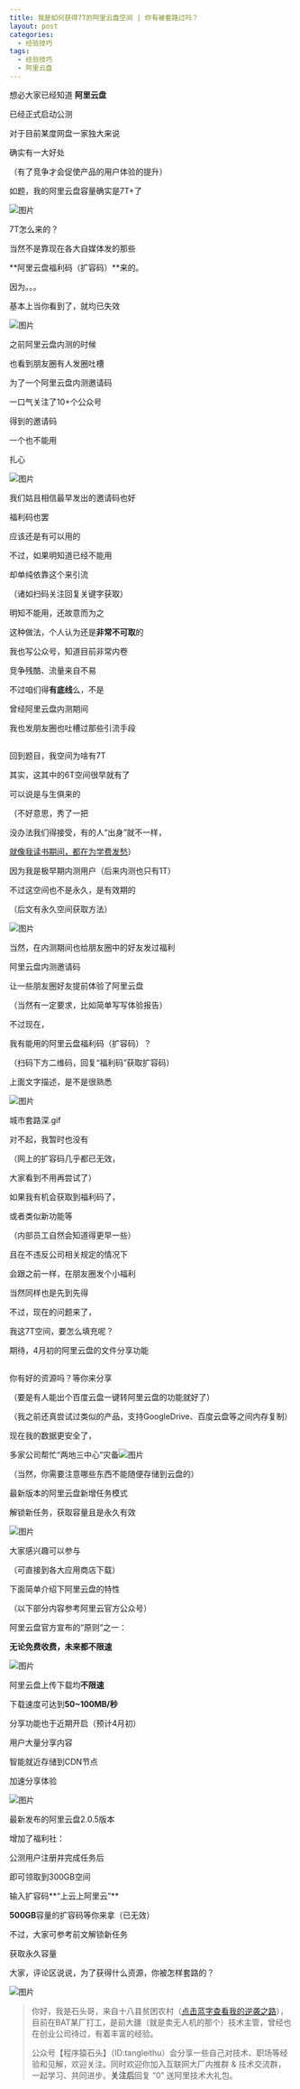 ```yaml
---
title: 我是如何获得7T的阿里云盘空间 | 你有被套路过吗？
layout: post
categories:
  - 经验技巧
tags:
  - 经验技巧
  - 阿里云盘
---
```


想必大家已经知道 **阿里云盘** 

已经正式启动公测


对于目前某度网盘一家独大来说

确实有一大好处

（有了竞争才会促使产品的用户体验的提升）


如题，我的阿里云盘容量确实是7T+了


![图片](/resources/talk-about-wechat-using-aliyun-drive-to-draw-fans/640-20210328130712753.png)

7T怎么来的？



当然不是靠现在各大自媒体发的那些

**阿里云盘福利码（扩容码）**来的。

因为。。。

基本上当你看到了，就均已失效

![图片](/resources/talk-about-wechat-using-aliyun-drive-to-draw-fans/640-20210328130718299.png)



之前阿里云盘内测的时候

也看到朋友圈有人发圈吐槽



为了一个阿里云盘内测邀请码

一口气关注了10+个公众号

得到的邀请码

一个也不能用

扎心



![图片](/resources/talk-about-wechat-using-aliyun-drive-to-draw-fans/640-20210328130725688.jpeg)



我们姑且相信最早发出的邀请码也好

福利码也罢

应该还是有可以用的



不过，如果明知道已经不能用

却单纯依靠这个来引流

（诸如扫码关注回复关键字获取）

明知不能用，还故意而为之

这种做法，个人认为还是**非常不可取**的



我也写公众号，知道目前非常内卷

竞争残酷、流量来自不易

不过咱们得**有底线**么，不是



曾经阿里云盘内测期间

我也发朋友圈也吐槽过那些引流手段



![图片](data:image/gif;base64,iVBORw0KGgoAAAANSUhEUgAAAAEAAAABCAYAAAAfFcSJAAAADUlEQVQImWNgYGBgAAAABQABh6FO1AAAAABJRU5ErkJggg==)



回到题目，我空间为啥有7T

其实，这其中的6T空间很早就有了

可以说是与生俱来的![图片](data:image/gif;base64,iVBORw0KGgoAAAANSUhEUgAAAAEAAAABCAYAAAAfFcSJAAAADUlEQVQImWNgYGBgAAAABQABh6FO1AAAAABJRU5ErkJggg==)

（不好意思，秀了一把![图片](data:image/gif;base64,iVBORw0KGgoAAAANSUhEUgAAAAEAAAABCAYAAAAfFcSJAAAADUlEQVQImWNgYGBgAAAABQABh6FO1AAAAABJRU5ErkJggg==)

没办法我们得接受，有的人“出身”就不一样，

[就像我读书期间，都在为学费发愁](http://mp.weixin.qq.com/s?__biz=MzI3OTUzMzcwNw==&mid=2247492291&idx=1&sn=46e9640846102bf0f54f012e752ad642&chksm=eb44e327dc336a31f1e9024050402e9bed2bed3cd4a427834a8ce3234810e62c684b79c19d1a&scene=21#wechat_redirect)）



因为我是极早期内测用户（后来内测也只有1T）

不过这空间也不是永久，是有效期的

（后文有永久空间获取方法）



![图片](/resources/talk-about-wechat-using-aliyun-drive-to-draw-fans/640-20210328130732340.png)

当然，在内测期间也给朋友圈中的好友发过福利

阿里云盘内测邀请码

让一些朋友圈好友提前体验了阿里云盘

（当然有一定要求，比如简单写写体验报告）



不过现在，

我有能用的阿里云盘福利码（扩容码）？

（扫码下方二维码，回复“福利码”获取扩容码）

上面文字描述，是不是很熟悉



![图片](/resources/talk-about-wechat-using-aliyun-drive-to-draw-fans/640.gif)

城市套路深.gif



对不起，我暂时也没有![图片](data:image/gif;base64,iVBORw0KGgoAAAANSUhEUgAAAAEAAAABCAYAAAAfFcSJAAAADUlEQVQImWNgYGBgAAAABQABh6FO1AAAAABJRU5ErkJggg==)

（网上的扩容码几乎都已无效，

大家看到不用再尝试了）



如果我有机会获取到福利码了，

或者类似新功能等

（内部员工自然会知道得更早一些）

且在不违反公司相关规定的情况下



会跟之前一样，在朋友圈发个小福利

当然同样也是先到先得



不过，现在的问题来了，

我这7T空间，要怎么填充呢？

期待，4月初的阿里云盘的文件分享功能



![图片](data:image/gif;base64,iVBORw0KGgoAAAANSUhEUgAAAAEAAAABCAYAAAAfFcSJAAAADUlEQVQImWNgYGBgAAAABQABh6FO1AAAAABJRU5ErkJggg==)



你有好的资源吗？等你来分享![图片](data:image/gif;base64,iVBORw0KGgoAAAANSUhEUgAAAAEAAAABCAYAAAAfFcSJAAAADUlEQVQImWNgYGBgAAAABQABh6FO1AAAAABJRU5ErkJggg==)

（要是有人能出个百度云盘一键转阿里云盘的功能就好了）

（我之前还真尝试过类似的产品，支持GoogleDrive、百度云盘等之间内存复制）



现在我的数据更安全了，

多家公司帮忙“两地三中心”灾备![图片](https://mmbiz.qpic.cn/mmbiz_png/ZMXDhhGnYibs2Pb0Iictkh6ibHDKnaib0frykQdctJao2uiaLpJj98f09lOFsVtfXUicWzJNaxNGXkSTq9kVJkjfP2SQ/640?wx_fmt=png&tp=webp&wxfrom=5&wx_lazy=1&wx_co=1)

（当然，你需要注意哪些东西不能随便存储到云盘的）



最新版本的阿里云盘新增任务模式

解锁新任务，获取容量且是永久有效



![图片](/resources/talk-about-wechat-using-aliyun-drive-to-draw-fans/640-20210328130745390.png)

大家感兴趣可以参与

（可直接到各大应用商店下载）



下面简单介绍下阿里云盘的特性

（以下部分内容参考阿里云官方公众号）



阿里云盘官方宣布的“原则”之一：

**无论免费收费，未来都不限速**

![图片](/resources/talk-about-wechat-using-aliyun-drive-to-draw-fans/640-20210328130749739.gif)



阿里云盘上传下载均**不限速**

下载速度可达到**50~100MB/秒**



分享功能也于近期开启（预计4月初）

用户大量分享内容

智能就近存储到CDN节点

加速分享体验

![图片](/resources/talk-about-wechat-using-aliyun-drive-to-draw-fans/640-20210328130754176.gif)



最新发布的阿里云盘2.0.5版本

增加了福利社：

公测用户注册并完成任务后

即可领取到300GB空间

输入扩容码**“上云上阿里云”** 

**500GB**容量的扩容码等你来拿（已无效）



不过，大家可参考前文解锁新任务

获取永久容量

大家，评论区说说，为了获得什么资源，你被怎样套路的？



![图片](/resources/talk-about-wechat-using-aliyun-drive-to-draw-fans/640-20210328130801829.png)

> 你好，我是石头哥，来自十八县贫困农村（[点击蓝字查看我的逆袭之路](http://mp.weixin.qq.com/s?__biz=MzI3OTUzMzcwNw==&mid=2247492291&idx=1&sn=46e9640846102bf0f54f012e752ad642&chksm=eb44e327dc336a31f1e9024050402e9bed2bed3cd4a427834a8ce3234810e62c684b79c19d1a&scene=21#wechat_redirect)），目前在BAT某厂打工，是前大疆（就是卖无人机的那个）技术主管，曾经也在创业公司待过，有着丰富的经验。
>
> 公众号【程序猿石头】（ID:tangleithu）会分享一些自己对技术、职场等经验和见解，欢迎关注。同时欢迎你加入互联网大厂内推群 & 技术交流群，一起学习、共同进步。**关注后**回复 “0” 送阿里技术大礼包。